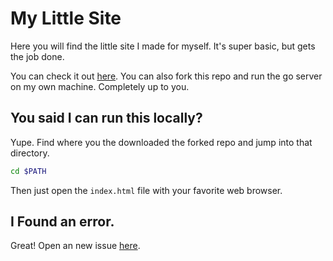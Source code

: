 # My Little Site

Here you will find the little site I made for myself.
It's super basic, but gets the job done.

You can check it out [here](https://www.blainecantrell.com).
You can also fork this repo and run the go server on my own machine. Completely up to you.

## You said I can run this locally?

Yupe. Find where you the downloaded the forked repo and jump into that directory.

```bash
cd $PATH
```
Then just open the ```index.html``` file with your favorite web browser. 

## I Found an error.

Great! Open an new issue [here](https://github.com/Whatchamazog/Site/issues).
